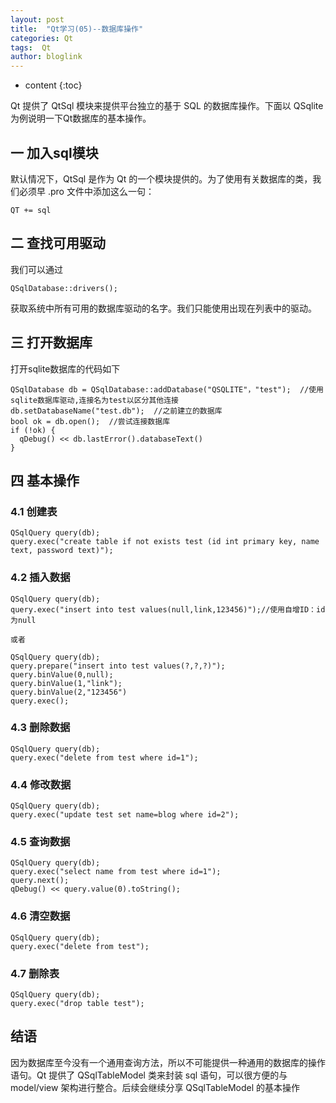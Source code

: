 ```yaml
---
layout: post
title:  "Qt学习(05)--数据库操作"
categories: Qt
tags:  Qt
author: bloglink
---
```


* content
{:toc}

Qt 提供了 QtSql 模块来提供平台独立的基于 SQL 的数据库操作。下面以 QSqlite 为例说明一下Qt数据库的基本操作。



## 一 加入sql模块

默认情况下，QtSql 是作为 Qt 的一个模块提供的。为了使用有关数据库的类，我们必须早 .pro 文件中添加这么一句：

    QT += sql

## 二 查找可用驱动

我们可以通过

    QSqlDatabase::drivers();

获取系统中所有可用的数据库驱动的名字。我们只能使用出现在列表中的驱动。

## 三 打开数据库

打开sqlite数据库的代码如下

    QSqlDatabase db = QSqlDatabase::addDatabase("QSQLITE"，"test");  //使用sqlite数据库驱动,连接名为test以区分其他连接    
    db.setDatabaseName("test.db");  //之前建立的数据库   
    bool ok = db.open();  //尝试连接数据库
    if (!ok) {
      qDebug() << db.lastError().databaseText()
    }   

## 四 基本操作

### 4.1 创建表

    QSqlQuery query(db);
    query.exec("create table if not exists test (id int primary key, name text, password text)");

### 4.2 插入数据

    QSqlQuery query(db);
    query.exec("insert into test values(null,link,123456)");//使用自增ID：id为null

    或者

    QSqlQuery query(db);
    query.prepare("insert into test values(?,?,?)");
    query.binValue(0,null);
    query.binValue(1,"link");
    query.binValue(2,"123456")
    query.exec();

### 4.3 删除数据

    QSqlQuery query(db);
    query.exec("delete from test where id=1");

### 4.4 修改数据

    QSqlQuery query(db);
    query.exec("update test set name=blog where id=2");

### 4.5 查询数据

    QSqlQuery query(db);
    query.exec("select name from test where id=1");
    query.next();
    qDebug() << query.value(0).toString();

### 4.6 清空数据

    QSqlQuery query(db);
    query.exec("delete from test");

### 4.7 删除表

    QSqlQuery query(db);
    query.exec("drop table test");

## 结语

  因为数据库至今没有一个通用查询方法，所以不可能提供一种通用的数据库的操作语句。Qt 提供了 QSqlTableModel 类来封装 sql 语句，可以很方便的与 model/view 架构进行整合。后续会继续分享 QSqlTableModel 的基本操作
